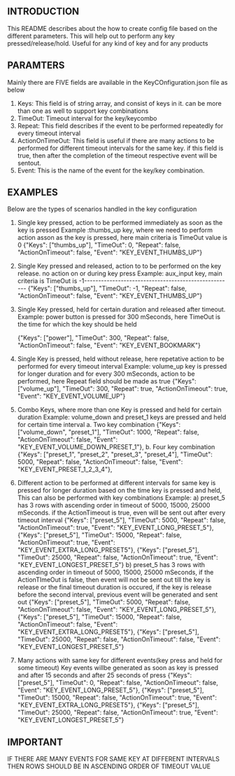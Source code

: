 INTRODUCTION
------------------------------------------------------------
This README describes about the how to create config file based on the different parameters.
This will help out to perform any key pressed/release/hold. Useful for any kind of key and for any products

PARAMTERS
------------------------------------------------------------
Mainly there are FIVE fields are available in the KeyCOnfiguration.json file as below
1. Keys: This field is of string array, and consist of keys in it. can be more than one as well to support key combinations
2. TimeOut: Timeout interval for the key/keycombo
3. Repeat: This field describes if the event to be performed repeatedly for every timeout interval
4. ActionOnTimeOut: This field is useful if there are many actions to be performed for different timeout intervals for the same key.
        if this field is true, then after the completion of the timeout respective event will be sentout.
5. Event: This is the name of the event for the key/key combination.


EXAMPLES
------------------------------------------------------------
Below are the types of scenarios handled in the key configuration

1. Single key pressed, action to be performed immediately as soon as the key is pressed
Example :thumbs_up key, where we need to perform action asson as the key is pressed, here main criteria is TimeOut value is 0
    {"Keys": ["thumbs_up"],  "TimeOut": 0,      "Repeat": false,    "ActionOnTimeout": false,    "Event": "KEY_EVENT_THUMBS_UP"}

2. Single Key pressed and released, action to to be performed on the key release. no action on or during key press
Example: aux_input key, main criteria is TimeOut is -1-----------------------------------------------------
    {"Keys": ["thumbs_up"],  "TimeOut": -1,      "Repeat": false,    "ActionOnTimeout": false,    "Event": "KEY_EVENT_THUMBS_UP"}

3. Single Key pressed, held for certain duration and released after timeout.
Example: power button is pressed for 300 mSeconds, here TimeOut is the time for which the key should be held

    {"Keys": ["power"],   "TimeOut": 300,      "Repeat": false,    "ActionOnTimeout": false,    "Event": "KEY_EVENT_BOOKMARK"}

4. Single Key is pressed, held without release, here repetative action to be performed for every timeout interval
Example: volume_up key is pressed for longer duration and for every 300 mSeconds, action to be performed, here Repeat field should be made as true
    {"Keys": ["volume_up"],  "TimeOut": 300,      "Repeat": true,     "ActionOnTimeout": true,     "Event": "KEY_EVENT_VOLUME_UP"}

5. Combo Keys, where more than one Key is pressed and held for certain duration
Example: volume_down and preset_1 keys are pressed and held for certain time interval
a. Two key combination
    {"Keys": ["volume_down", "preset_1"],  "TimeOut": 1000,  "Repeat": false,    "ActionOnTimeout": false,    "Event": "KEY_EVENT_VOLUME_DOWN_PRESET_1"},
b. Four key combination
    {"Keys": ["preset_1", "preset_2", "preset_3", "preset_4"],  "TimeOut": 5000,     "Repeat": false,    "ActionOnTimeout": false,    "Event": "KEY_EVENT_PRESET_1_2_3_4"},

6. Different action to be performed at different intervals for same key is pressed for longer duration based on the time key is pressed and held,
    This can also be performed with key combinations
Example:
    a) preset_5 has 3 rows with ascending order in timeout of 5000, 15000, 25000 mSeconds. if the ActionTimeout is true, even will be sent out after every timeout interval
        {"Keys": ["preset_5"],  "TimeOut": 5000,     "Repeat": false,    "ActionOnTimeout": true,     "Event": "KEY_EVENT_LONG_PRESET_5"},
        {"Keys": ["preset_5"],  "TimeOut": 15000,    "Repeat": false,    "ActionOnTimeout": true,     "Event": "KEY_EVENT_EXTRA_LONG_PRESET5"},
        {"Keys": ["preset_5"],  "TimeOut": 25000,    "Repeat": false,    "ActionOnTimeout": true,     "Event": "KEY_EVENT_LONGEST_PRESET_5"}
    b) preset_5 has 3 rows with ascending order in timeout of 5000, 15000, 25000 mSeconds, if the ActionTImeOut is false, then event will not be sent out till
        the key is release or the final timeout duration is occured, if the key is release before the  second interval, previous event will be generated and sent out
        {"Keys": ["preset_5"],  "TimeOut": 5000,     "Repeat": false,    "ActionOnTimeout": false,     "Event": "KEY_EVENT_LONG_PRESET_5"},
        {"Keys": ["preset_5"],  "TimeOut": 15000,    "Repeat": false,    "ActionOnTimeout": false,     "Event": "KEY_EVENT_EXTRA_LONG_PRESET5"},
        {"Keys": ["preset_5"],  "TimeOut": 25000,    "Repeat": false,    "ActionOnTimeout": false,     "Event": "KEY_EVENT_LONGEST_PRESET_5"}

7. Many actions with same key for different events(key press and held for some timeout)
    Key events willbe generated as soon as key is pressed and after 15 seconds and after 25 seconds of press
    {"Keys": ["preset_5"],  "TimeOut": 0,        "Repeat": false,    "ActionOnTimeout": false,     "Event": "KEY_EVENT_LONG_PRESET_5"},
    {"Keys": ["preset_5"],  "TimeOut": 15000,    "Repeat": false,    "ActionOnTimeout": true,     "Event": "KEY_EVENT_EXTRA_LONG_PRESET5"},
    {"Keys": ["preset_5"],  "TimeOut": 25000,    "Repeat": false,    "ActionOnTimeout": true,     "Event": "KEY_EVENT_LONGEST_PRESET_5"}


IMPORTANT
------------------------------------------------------------
IF THERE ARE MANY EVENTS FOR SAME KEY AT DIFFERENT INTERVALS THEN ROWS SHOULD BE IN ASCENDING ORDER OF TIMEOUT VALUE

